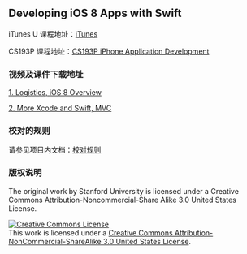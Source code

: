 Developing iOS 8 Apps with Swift
---

iTunes U 课程地址：[iTunes](https://itunes.apple.com/us/course/developing-ios-8-apps-swift/id961180099)

CS193P 课程地址：[CS193P iPhone Application Development](http://web.stanford.edu/class/cs193p/cgi-bin/drupal/)

### 视频及课件下载地址

[1. Logistics, iOS 8 Overview](http://pan.baidu.com/s/1kTIaP4V)

[2. More Xcode and Swift, MVC](http://pan.baidu.com/s/1gdkYYDd)

### 校对的规则

请参见项目内文档：[校对规则](./proofread-rules.md)

### 版权说明

The original work by Stanford University is licensed under a Creative Commons Attribution-Noncommercial-Share Alike 3.0 United States License.

<a rel="license" href="http://creativecommons.org/licenses/by-nc-sa/3.0/us/"><img alt="Creative Commons License" style="border-width:0" src="https://i.creativecommons.org/l/by-nc-sa/3.0/us/88x31.png" /></a><br />This work is licensed under a <a rel="license" href="http://creativecommons.org/licenses/by-nc-sa/3.0/us/">Creative Commons Attribution-NonCommercial-ShareAlike 3.0 United States License</a>.
